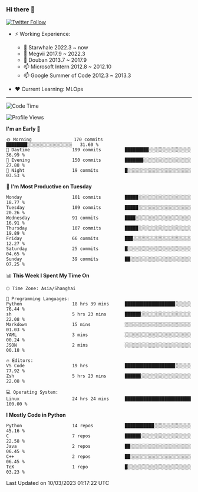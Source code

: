 ### Hi there 👋

[![Twitter Follow](https://img.shields.io/twitter/follow/tianweidut?style=social)](https://twitter.com/tianweidut)

- ⚡ Working Experience:
  - 🔭 Starwhale 2022.3 ~ now
  - 🌱 Megvii 2017.9 ~ 2022.3
  - 🌱 Douban 2013.7 ~ 2017.9
  - 📫 Microsoft Intern 2012.8 ~ 2012.10
  - 📫 Google Summer of Code 2012.3 ~ 2013.3

- ❤️ Current Learning: MLOps

---
<!--START_SECTION:waka-->
![Code Time](http://img.shields.io/badge/Code%20Time-3%2C766%20hrs%2044%20mins-blue)

![Profile Views](http://img.shields.io/badge/Profile%20Views-7-blue)

**I'm an Early 🐤** 

```text
🌞 Morning                170 commits         ████████░░░░░░░░░░░░░░░░░   31.60 % 
🌆 Daytime                199 commits         █████████░░░░░░░░░░░░░░░░   36.99 % 
🌃 Evening                150 commits         ███████░░░░░░░░░░░░░░░░░░   27.88 % 
🌙 Night                  19 commits          █░░░░░░░░░░░░░░░░░░░░░░░░   03.53 % 
```
📅 **I'm Most Productive on Tuesday** 

```text
Monday                   101 commits         █████░░░░░░░░░░░░░░░░░░░░   18.77 % 
Tuesday                  109 commits         █████░░░░░░░░░░░░░░░░░░░░   20.26 % 
Wednesday                91 commits          ████░░░░░░░░░░░░░░░░░░░░░   16.91 % 
Thursday                 107 commits         █████░░░░░░░░░░░░░░░░░░░░   19.89 % 
Friday                   66 commits          ███░░░░░░░░░░░░░░░░░░░░░░   12.27 % 
Saturday                 25 commits          █░░░░░░░░░░░░░░░░░░░░░░░░   04.65 % 
Sunday                   39 commits          ██░░░░░░░░░░░░░░░░░░░░░░░   07.25 % 
```


📊 **This Week I Spent My Time On** 

```text
🕑︎ Time Zone: Asia/Shanghai

💬 Programming Languages: 
Python                   18 hrs 39 mins      ███████████████████░░░░░░   76.44 % 
sh                       5 hrs 23 mins       ██████░░░░░░░░░░░░░░░░░░░   22.08 % 
Markdown                 15 mins             ░░░░░░░░░░░░░░░░░░░░░░░░░   01.03 % 
YAML                     3 mins              ░░░░░░░░░░░░░░░░░░░░░░░░░   00.24 % 
JSON                     2 mins              ░░░░░░░░░░░░░░░░░░░░░░░░░   00.18 % 

🔥 Editors: 
VS Code                  19 hrs              ███████████████████░░░░░░   77.92 % 
Zsh                      5 hrs 23 mins       ██████░░░░░░░░░░░░░░░░░░░   22.08 % 

💻 Operating System: 
Linux                    24 hrs 24 mins      █████████████████████████   100.00 % 
```

**I Mostly Code in Python** 

```text
Python                   14 repos            ███████████░░░░░░░░░░░░░░   45.16 % 
C                        7 repos             ██████░░░░░░░░░░░░░░░░░░░   22.58 % 
Java                     2 repos             ██░░░░░░░░░░░░░░░░░░░░░░░   06.45 % 
C++                      2 repos             ██░░░░░░░░░░░░░░░░░░░░░░░   06.45 % 
TeX                      1 repo              █░░░░░░░░░░░░░░░░░░░░░░░░   03.23 % 
```




 Last Updated on 10/03/2023 01:17:22 UTC
<!--END_SECTION:waka-->
